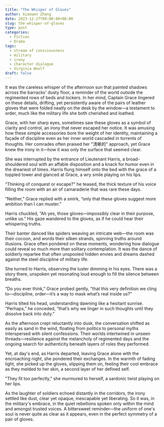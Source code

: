 ```yaml
---
title: "The Whisper of Gloves"
author: Xiaowen Zhang
date: 2023-12-27T09:00:00+08:00
slug: the-whisper-of-gloves
type: post
categories:
  - Fiction
  - Drama
tags:
  - stream of consciousness
  - military
  - irony
  - character dialogue
  - Virginia Woolf
draft: false
---
```


It was the careless whisper of the afternoon sun that painted shadows across the barracks' dusty floor, a reminder of the world outside the regimented rows of beds and lockers. In her mind, Captain Grace lingered on these details, drifting, yet persistently aware of the pairs of leather gloves that were folded neatly on the desk by the window—a testament to order, much like the military life she both cherished and loathed.

Grace, with her sharp eyes, sometimes saw these gloves as a symbol of clarity and control, an irony that never escaped her notice. It was amusing how these simple accessories bore the weight of her identity, maintaining a façade of discipline even as her inner world cascaded in torrents of thoughts. Her comrades often praised her "清晰的" approach, yet Grace knew the irony in it—how it was only the surface that seemed clear.

She was interrupted by the entrance of Lieutenant Harris, a broad-shouldered soul with an affable disposition and a knack for humor even in the dreariest of times. Harris flung himself onto the bed with the grace of a toppled tower and glanced at Grace, a wry smile playing on his lips.

“Thinking of conquest or escape?” he teased, the thick texture of his voice filling the room with an air of camaraderie that was rare these days.

“Neither,” Grace replied with a smirk, “only that these gloves suggest more ambition than I can muster.”

Harris chuckled, “Ah yes, those gloves—impossibly clear in their purpose, unlike us.” His gaze wandered to the gloves, as if he could hear their whispering truths.

Their banter danced like spiders weaving an intricate web—the room was their cocoon, and words their silken strands, spinning truths around illusions. Grace often pondered on these moments, wondering how dialogue could reveal so much more than solitary contemplation. It was the dance of soldierly repartee that often unspooled hidden envies and dreams dashed against the steel discipline of military life.

She turned to Harris, observing the luster dimming in his eyes. There was a story there, unspoken yet resonating loud enough to fill the silence between breaths.

“Do you ever think,” Grace probed gently, “that this very definition we cling to—discipline, order—it’s a way to mask what’s real inside us?”

Harris tilted his head, understanding dawning like a hesitant sunrise. “Perhaps,” he conceded, “that’s why we linger in such thoughts until they dissolve back into duty.”

As the afternoon crept reluctantly into dusk, the conversation shifted as easily as sand in the wind, floating from politics to personal myths interspersed with silent confessions. Their worlds intertwined in unseen threads—resilience against the melancholy of regimented days and the ongoing search for authenticity beneath layers of roles they performed.

Yet, at day's end, as Harris departed, leaving Grace alone with the encroaching night, she pondered their exchanges. In the warmth of fading light, she picked up the gloves, slipping them on, feeling their cool embrace as they melded to her skin, a second layer of her defined self.

"They fit too perfectly," she murmured to herself, a sardonic twist playing on her lips.

As the laughter of soldiers echoed distantly in the corridors, the irony settled like dust, clear yet opaque, inescapable yet liberating. So it was, in the military's embrace, in the quiet rebellions spoken only within the mind and amongst trusted voices. A bittersweet reminder—the uniform of one's soul is never quite as clear as it appears, even in the perfect symmetry of a pair of gloves.